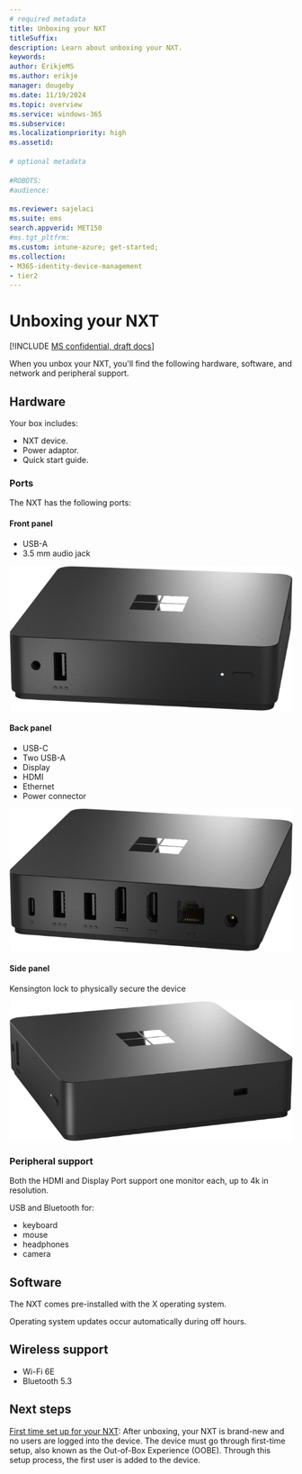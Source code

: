 ```yaml
---
# required metadata
title: Unboxing your NXT
titleSuffix:
description: Learn about unboxing your NXT.
keywords:
author: ErikjeMS  
ms.author: erikje
manager: dougeby
ms.date: 11/19/2024
ms.topic: overview
ms.service: windows-365
ms.subservice:
ms.localizationpriority: high
ms.assetid: 

# optional metadata

#ROBOTS:
#audience:

ms.reviewer: sajelaci
ms.suite: ems
search.appverid: MET150
#ms.tgt_pltfrm:
ms.custom: intune-azure; get-started;
ms.collection:
- M365-identity-device-management
- tier2
---
```


# Unboxing your NXT

[!INCLUDE [MS confidential, draft docs](../includes/draft-doc.md)]

When you unbox your NXT, you'll find the following hardware, software, and network and peripheral support.

## Hardware

Your box includes:

- NXT device.
- Power adaptor.
- Quick start guide.

### Ports

The NXT has the following ports:

#### Front panel

- USB-A
- 3.5 mm audio jack

![Image of the NXT device front.](media/overview/device-front.png)

#### Back panel

- USB-C
- Two USB-A
- Display
- HDMI
- Ethernet
- Power connector

![Image of the NXT device back.](media/unboxing/device-back.png)

#### Side panel

Kensington lock to physically secure the device

![Image of the NXT side back.](media/unboxing/device-side.png)

### Peripheral support

Both the HDMI and Display Port support one monitor each, up to 4k in resolution.

USB and Bluetooth for:

- keyboard
- mouse
- headphones
- camera

## Software

The NXT comes pre-installed with the X operating system.

Operating system updates occur automatically during off hours.

## Wireless support

- Wi-Fi 6E
- Bluetooth 5.3

<!-- ########################## -->
## Next steps

[First time set up for your NXT](setup.md): After unboxing, your NXT is brand-new and no users are logged into the device. The device must go through first-time setup, also known as the Out-of-Box Experience (OOBE). Through this setup process, the first user is added to the device.
